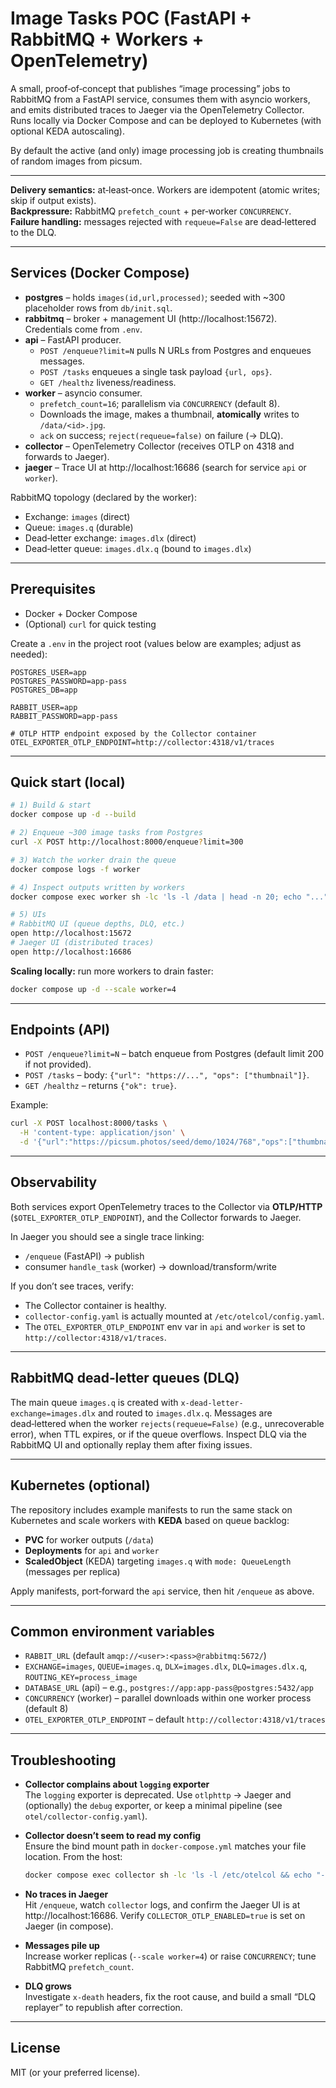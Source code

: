 # Image Tasks POC (FastAPI + RabbitMQ + Workers + OpenTelemetry)

A small, proof‑of‑concept that publishes “image processing” jobs to RabbitMQ from a FastAPI service, consumes them with asyncio workers, and emits distributed traces to Jaeger via the OpenTelemetry Collector. Runs locally via Docker Compose and can be deployed to Kubernetes (with optional KEDA autoscaling).

By default the active (and only) image processing job is creating thumbnails of random images from picsum. 

---

**Delivery semantics:** at‑least‑once. Workers are idempotent (atomic writes; skip if output exists).  
**Backpressure:** RabbitMQ `prefetch_count` + per‑worker `CONCURRENCY`.  
**Failure handling:** messages rejected with `requeue=False` are dead‑lettered to the DLQ.

---

## Services (Docker Compose)

- **postgres** – holds `images(id,url,processed)`; seeded with ~300 placeholder rows from `db/init.sql`.
- **rabbitmq** – broker + management UI (http://localhost:15672). Credentials come from `.env`.
- **api** – FastAPI producer.
  - `POST /enqueue?limit=N` pulls N URLs from Postgres and enqueues messages.
  - `POST /tasks` enqueues a single task payload `{url, ops}`.
  - `GET /healthz` liveness/readiness.
- **worker** – asyncio consumer.
  - `prefetch_count=16`; parallelism via `CONCURRENCY` (default 8).
  - Downloads the image, makes a thumbnail, **atomically** writes to `/data/<id>.jpg`.
  - `ack` on success; `reject(requeue=false)` on failure (→ DLQ).
- **collector** – OpenTelemetry Collector (receives OTLP on 4318 and forwards to Jaeger).
- **jaeger** – Trace UI at http://localhost:16686 (search for service `api` or `worker`).

RabbitMQ topology (declared by the worker):
- Exchange: `images` (direct)
- Queue: `images.q` (durable)
- Dead‑letter exchange: `images.dlx` (direct)
- Dead‑letter queue: `images.dlx.q` (bound to `images.dlx`)

---

## Prerequisites

- Docker + Docker Compose
- (Optional) `curl` for quick testing

Create a `.env` in the project root (values below are examples; adjust as needed):

```dotenv
POSTGRES_USER=app
POSTGRES_PASSWORD=app-pass
POSTGRES_DB=app

RABBIT_USER=app
RABBIT_PASSWORD=app-pass

# OTLP HTTP endpoint exposed by the Collector container
OTEL_EXPORTER_OTLP_ENDPOINT=http://collector:4318/v1/traces
```

---

## Quick start (local)

```bash
# 1) Build & start
docker compose up -d --build

# 2) Enqueue ~300 image tasks from Postgres
curl -X POST http://localhost:8000/enqueue?limit=300

# 3) Watch the worker drain the queue
docker compose logs -f worker

# 4) Inspect outputs written by workers
docker compose exec worker sh -lc 'ls -l /data | head -n 20; echo "..."'

# 5) UIs
# RabbitMQ UI (queue depths, DLQ, etc.)
open http://localhost:15672
# Jaeger UI (distributed traces)
open http://localhost:16686
```

**Scaling locally:** run more workers to drain faster:
```bash
docker compose up -d --scale worker=4
```

---

## Endpoints (API)

- `POST /enqueue?limit=N` – batch enqueue from Postgres (default limit 200 if not provided).
- `POST /tasks` – body: `{"url": "https://...", "ops": ["thumbnail"]}`.
- `GET /healthz` – returns `{"ok": true}`.

Example:
```bash
curl -X POST localhost:8000/tasks \
  -H 'content-type: application/json' \
  -d '{"url":"https://picsum.photos/seed/demo/1024/768","ops":["thumbnail"]}'
```

---

## Observability

Both services export OpenTelemetry traces to the Collector via **OTLP/HTTP** (`$OTEL_EXPORTER_OTLP_ENDPOINT`), and the Collector forwards to Jaeger.

In Jaeger you should see a single trace linking:
- `/enqueue` (FastAPI) → publish
- consumer `handle_task` (worker) → download/transform/write

If you don’t see traces, verify:
- The Collector container is healthy.
- `collector-config.yaml` is actually mounted at `/etc/otelcol/config.yaml`.
- The `OTEL_EXPORTER_OTLP_ENDPOINT` env var in `api` and `worker` is set to `http://collector:4318/v1/traces`.

---

## RabbitMQ dead‑letter queues (DLQ)

The main queue `images.q` is created with `x-dead-letter-exchange=images.dlx` and routed to `images.dlx.q`. Messages are dead‑lettered when the worker `rejects(requeue=False)` (e.g., unrecoverable error), when TTL expires, or if the queue overflows. Inspect DLQ via the RabbitMQ UI and optionally replay them after fixing issues.

---

## Kubernetes (optional)

The repository includes example manifests to run the same stack on Kubernetes and scale workers with **KEDA** based on queue backlog:

- **PVC** for worker outputs (`/data`)
- **Deployments** for `api` and `worker`
- **ScaledObject** (KEDA) targeting `images.q` with `mode: QueueLength` (messages per replica)

Apply manifests, port‑forward the `api` service, then hit `/enqueue` as above.

---

## Common environment variables

- `RABBIT_URL` (default `amqp://<user>:<pass>@rabbitmq:5672/`)
- `EXCHANGE=images`, `QUEUE=images.q`, `DLX=images.dlx`, `DLQ=images.dlx.q`, `ROUTING_KEY=process_image`
- `DATABASE_URL` (api) – e.g., `postgres://app:app-pass@postgres:5432/app`
- `CONCURRENCY` (worker) – parallel downloads within one worker process (default 8)
- `OTEL_EXPORTER_OTLP_ENDPOINT` – default `http://collector:4318/v1/traces`

---

## Troubleshooting

- **Collector complains about `logging` exporter**  
  The `logging` exporter is deprecated. Use `otlphttp` → Jaeger and (optionally) the `debug` exporter, or keep a minimal pipeline (see `otel/collector-config.yaml`).

- **Collector doesn’t seem to read my config**  
  Ensure the bind mount path in `docker-compose.yml` matches your file location. From the host:
  ```bash
  docker compose exec collector sh -lc 'ls -l /etc/otelcol && echo "---" && sed -n "1,120p" /etc/otelcol/config.yaml'
  ```

- **No traces in Jaeger**  
  Hit `/enqueue`, watch `collector` logs, and confirm the Jaeger UI is at http://localhost:16686. Verify `COLLECTOR_OTLP_ENABLED=true` is set on Jaeger (in compose).

- **Messages pile up**  
  Increase worker replicas (`--scale worker=4`) or raise `CONCURRENCY`; tune RabbitMQ `prefetch_count`.

- **DLQ grows**  
  Investigate `x-death` headers, fix the root cause, and build a small “DLQ replayer” to republish after correction.

---

## License

MIT (or your preferred license).

